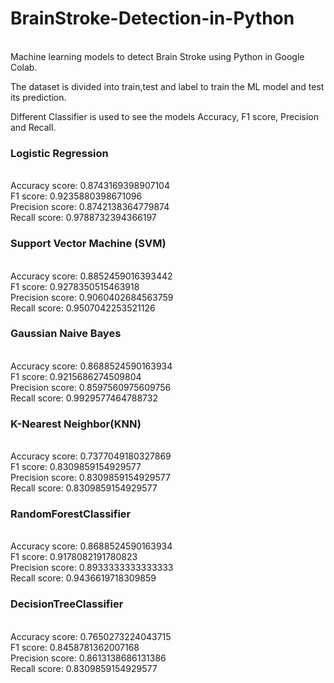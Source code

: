 # BrainStroke-Detection-in-Python
<br>
Machine learning models to detect Brain Stroke using Python in Google Colab.<br>

The dataset is divided into train,test and label to train the ML model and test its prediction.<br>

Different Classifier is used to see the models Accuracy, F1 score, Precision and Recall.

<h3>Logistic Regression</h3><br>
Accuracy score:  0.8743169398907104<br>
F1 score:  0.9235880398671096<br>
Precision score:  0.8742138364779874<br>
Recall score:  0.9788732394366197<br>

<h3>Support Vector Machine (SVM)</h3><br>
Accuracy score:  0.8852459016393442<br>
F1 score:  0.9278350515463918<br>
Precision score:  0.9060402684563759<br>
Recall score:  0.9507042253521126<br>

<h3>Gaussian Naive Bayes</h3><br>
Accuracy score:  0.8688524590163934<br>
F1 score:  0.9215686274509804<br>
Precision score:  0.8597560975609756<br>
Recall score:  0.9929577464788732<br>

<h3>K-Nearest Neighbor(KNN)</h3><br>
Accuracy score:  0.7377049180327869<br>
F1 score:  0.8309859154929577<br>
Precision score:  0.8309859154929577<br>
Recall score:  0.8309859154929577<br>

<h3>RandomForestClassifier</h3><br>
Accuracy score:  0.8688524590163934<br>
F1 score:  0.9178082191780823<br>
Precision score:  0.8933333333333333<br>
Recall score:  0.9436619718309859<br>

<h3>DecisionTreeClassifier</h3><br>
Accuracy score:  0.7650273224043715<br>
F1 score:  0.8458781362007168<br>
Precision score:  0.8613138686131386<br>
Recall score:  0.8309859154929577<br>

